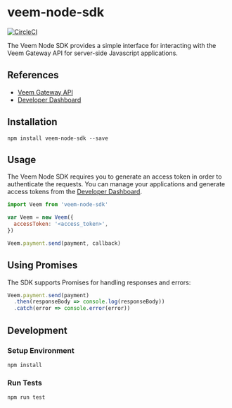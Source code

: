 # veem-node-sdk

[![CircleCI](https://circleci.com/gh/aligncommerce/veem-node-sdk/tree/master.svg?style=svg&circle-token=b130e117704a92b3e0606ebcd8068eda7c2a54c6)](https://circleci.com/gh/aligncommerce/veem-node-sdk/tree/master)

The Veem Node SDK provides a simple interface for interacting with the Veem Gateway API for server-side Javascript applications.

## References

- [Veem Gateway API](https://developer.veem.com/reference)
- [Developer Dashboard]()

## Installation

```
npm install veem-node-sdk --save
```

## Usage

The Veem Node SDK requires you to generate an access token in order to authenticate the requests. You can manage your applications and generate access tokens from the [Developer Dashboard]().

```javascript
import Veem from 'veem-node-sdk'

var Veem = new Veem({
  accessToken: '<access_token>',
})

Veem.payment.send(payment, callback)
```

## Using Promises

The SDK supports Promises for handling responses and errors:

```javascript
Veem.payment.send(payment)
  .then(responseBody => console.log(responseBody))
  .catch(error => console.error(error))
```

## Development

### Setup Environment

```
npm install
```

### Run Tests
```
npm run test
```
